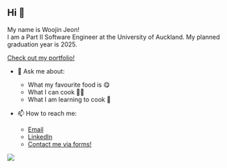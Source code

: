 ## Hi 👋
My name is Woojin Jeon! <br />
I am a Part II Software Engineer at the University of Auckland.
My planned graduation year is 2025.

[Check out my portfolio!](https://www.woojinjeon.me)

- 💬 Ask me about:
  - What my favourite food is 😋
  - What I can cook 🧑‍🍳
  - What I am learning to cook 🍴

- 📫 How to reach me:
    - [Email](mailto:woojinjn@gmail.com)
    - [LinkedIn](https://www.linkedin.com/in/woojinnz/)
    - [Contact me via forms!](https://forms.gle/8H2bhwJu6mTVps3s8)

![](https://komarev.com/ghpvc/?username=Woojinnz&color=orange)


<!--
**Woojinnz/Woojinnz** is a ✨ _special_ ✨ repository because its `README.md` (this file) appears on your GitHub profile.

Here are some ideas to get you started:

- 🔭 I’m currently working on ...
- 🌱 I’m currently learning ...
- 👯 I’m looking to collaborate on ...
- 🤔 I’m looking for help with ...
- 💬 Ask me about ...
- 📫 How to reach me: ...
- 😄 Pronouns: ...
- ⚡ Fun fact: ...
-->
